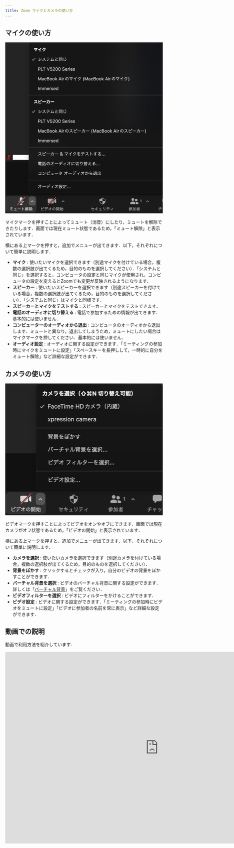 ```yaml
---
title: Zoom マイクとカメラの使い方
---
```


## マイクの使い方

![マイクのメニュー](1_mic_menu.png)

マイクマークを押すことによってミュート（消音）にしたり，ミュートを解除できたりします．画面では現在ミュート状態であるため，「ミュート解除」と表示されています．

横にある上マークを押すと，追加でメニューが出てきます．以下，それぞれについて簡単に説明します．
  * **マイク** : 使いたいマイクを選択できます（別途マイクを付けている場合，複数の選択肢が出てくるため，目的のものを選択してください）．「システムと同じ」を選択すると，コンピュータの設定と同じマイクが使用され，コンピュータの設定を変えるとZoomでも変更が反映されるようになります．
  * **スピーカー** : 使いたいスピーカーを選択できます（別途スピーカーを付けている場合，複数の選択肢が出てくるため，目的のものを選択してください）．「システムと同じ」はマイクと同様です．
  * **スピーカーとマイクをテストする** : スピーカーとマイクをテストできます．
  * **電話のオーディオに切り替える** : 電話で参加するための情報が出てきます．基本的には使いません．
  * **コンピューターのオーディオから退出** : コンピュータのオーディオから退出します．ミュートと異なり，退出してしまうため，ミュートにしたい場合はマイクマークを押してください．基本的には使いません．
  * **オーディオ設定** : オーディオに関する設定ができます．「ミーティングの参加時にマイクをミュートに設定」「スペースキーを長押しして，一時的に自分をミュート解除」など詳細な設定ができます．

## カメラの使い方

![カメラのメニュー](2_cam_menu.png)

ビデオマークを押すことによってビデオをオンやオフにできます．画面では現在カメラがオフ状態であるため，「ビデオの開始」と表示されています．

横にある上マークを押すと，追加でメニューが出てきます．以下，それぞれについて簡単に説明します．
  * **カメラを選択** : 使いたいカメラを選択できます（別途カメラを付けている場合，複数の選択肢が出てくるため，目的のものを選択してください）．
  * **背景をぼかす** : クリックするとチェックが入り，自分のビデオの背景をぼかすことができます．<!-- 詳しくは「[バーチャル背景](virtual_backgroud/)」をご覧ください． -->
  * **バーチャル背景を選択** : ビデオのバーチャル背景に関する設定ができます．詳しくは「[バーチャル背景](virtual_backgroud/)」をご覧ください．
  * **ビデオフィルターを選択** : ビデオにフィルターをかけることができます．
  * **ビデオ設定** : ビデオに関する設定ができます．「ミーティングの参加時にビデオをミュートに設定」「ビデオに参加者の名前を常に表示」など詳細な設定ができます．

## 動画での説明

動画で利用方法を紹介しています．

<iframe width="978" height="611" src="https://www.youtube.com/embed/z9Eyo_CY-LQ" frameborder="0" allow="accelerometer; autoplay; encrypted-media; gyroscope; picture-in-picture" allowfullscreen></iframe>
